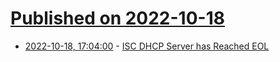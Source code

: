 # [Published on 2022-10-18](index.md)

* [2022-10-18, 17:04:00](https://soylentnews.org/article.pl?sid=22/10/17/186247&from=rss) - [ISC DHCP Server has Reached EOL](https://soylentnews.org/article.pl?sid=22/10/17/186247&from=rss)
